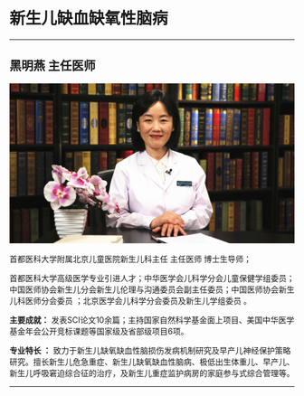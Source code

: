 # 新生儿缺血缺氧性脑病

---

## 黑明燕 主任医师

![1679202444018](image/c02_123/1679202444018.png)

首都医科大学附属北京儿童医院新生儿科主任 主任医师 博士生导师；

首都医科大学高级医学专业引进人才；中华医学会儿科学分会儿童保健学组委员；中国医师协会新生儿分会新生儿伦理与沟通委员会副主任委员；中国医师协会新生儿科医师分会委员 ；北京医学会儿科学分会委员及新生儿学组委员 。


**主要成就：** 发表SCI论文10余篇；主持国家自然科学基金面上项目、美国中华医学基金年会公开竞标课题等国家级及省部级项目6项。


**专业特长 ：** 致力于新生儿缺氧缺血性脑损伤发病机制研究及早产儿神经保护策略研究。擅长新生儿危急重症、新生儿缺氧缺血性脑病、极低出生体重儿、早产儿、新生儿呼吸窘迫综合征的治疗，及新生儿重症监护病房的家庭参与式综合管理等。

---
